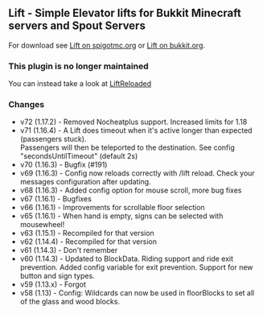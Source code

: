 ## Lift - Simple Elevator lifts for Bukkit Minecraft servers and Spout Servers
For download see [Lift on spigotmc.org](https://www.spigotmc.org/resources/lift.4704/) or 
[Lift on bukkit.org](https://dev.bukkit.org/projects/lift).

### This plugin is no longer maintained
You can instead take a look at [LiftReloaded](https://www.spigotmc.org/resources/liftreloaded.97551)

### Changes

* v72 (1.17.2) - Removed Nocheatplus support. Increased limits for 1.18
* v71 (1.16.4) - A Lift does timeout when it's active longer than expected (passengers stuck).  
  Passengers will then be teleported to the destination. See config "secondsUntilTimeout" (default 2s)  
* v70 (1.16.3) - Bugfix (#191)  
* v69 (1.16.3) - Config now reloads correctly with /lift reload. Check your messages configuration after updating.  
* v68 (1.16.3) - Added config option for mouse scroll, more bug fixes
* v67 (1.16.1) - Bugfixes  
* v66 (1.16.1) - Improvements for scrollable floor selection  
* v65 (1.16.1) - When hand is empty, signs can be selected with mousewheel!  
* v63 (1.15.1) - Recompiled for that version  
* v62 (1.14.4) - Recompiled for that version  
* v61 (1.14.3) - Don't remember  
* v60 (1.14.3) - Updated to BlockData. Riding support and ride exit prevention. Added config variable for exit prevention. Support for new button and sign types.  
* v59 (1.13.x) - Forgot  
* v58 (1.13) - Config: Wildcards can now be used in floorBlocks to set all of the glass and wood blocks.  
